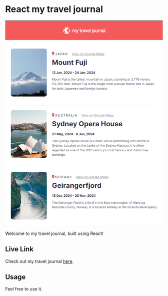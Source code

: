 # React my travel journal

![alt text](https://github.com/ehtishamsh/travel-journal/blob/main/preview.png)

Welcome to my travel journal, built using React!

## Live Link

Check out my travel journal [here](https://clinquant-kelpie-b8295d.netlify.app/).

## Usage

Feel free to use it.
